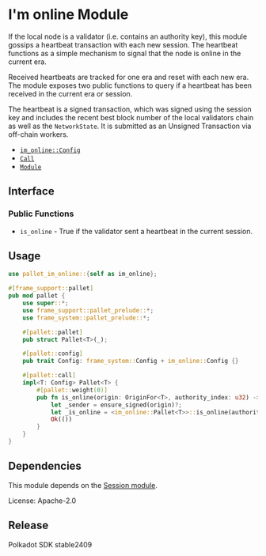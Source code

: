 # I'm online Module

If the local node is a validator (i.e. contains an authority key), this module
gossips a heartbeat transaction with each new session. The heartbeat functions
as a simple mechanism to signal that the node is online in the current era.

Received heartbeats are tracked for one era and reset with each new era. The
module exposes two public functions to query if a heartbeat has been received
in the current era or session.

The heartbeat is a signed transaction, which was signed using the session key
and includes the recent best block number of the local validators chain as well
as the `NetworkState`.
It is submitted as an Unsigned Transaction via off-chain workers.

- [`im_online::Config`](https://docs.rs/pallet-im-online/latest/pallet_im_online/trait.Config.html)
- [`Call`](https://docs.rs/pallet-im-online/latest/pallet_im_online/enum.Call.html)
- [`Module`](https://docs.rs/pallet-im-online/latest/pallet_im_online/struct.Module.html)

## Interface

### Public Functions

- `is_online` - True if the validator sent a heartbeat in the current session.

## Usage

```rust
use pallet_im_online::{self as im_online};

#[frame_support::pallet]
pub mod pallet {
    use super::*;
    use frame_support::pallet_prelude::*;
    use frame_system::pallet_prelude::*;

    #[pallet::pallet]
    pub struct Pallet<T>(_);

    #[pallet::config]
    pub trait Config: frame_system::Config + im_online::Config {}

    #[pallet::call]
    impl<T: Config> Pallet<T> {
        #[pallet::weight(0)]
        pub fn is_online(origin: OriginFor<T>, authority_index: u32) -> DispatchResult {
            let _sender = ensure_signed(origin)?;
            let _is_online = <im_online::Pallet<T>>::is_online(authority_index);
            Ok(())
        }
    }
}
```

## Dependencies

This module depends on the [Session module](https://docs.rs/pallet-session/latest/pallet_session/).

License: Apache-2.0


## Release

Polkadot SDK stable2409

